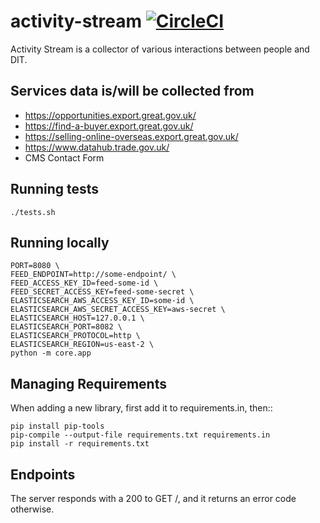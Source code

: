 # activity-stream [![CircleCI](https://circleci.com/gh/uktrade/activity-stream.svg?style=svg)](https://circleci.com/gh/uktrade/activity-stream)

Activity Stream is a collector of various interactions between people and DIT.

## Services data is/will be collected from

- https://opportunities.export.great.gov.uk/
- https://find-a-buyer.export.great.gov.uk/
- https://selling-online-overseas.export.great.gov.uk/
- https://www.datahub.trade.gov.uk/
- CMS Contact Form

## Running tests

    ./tests.sh

## Running locally

	PORT=8080 \
    FEED_ENDPOINT=http://some-endpoint/ \
    FEED_ACCESS_KEY_ID=feed-some-id \
    FEED_SECRET_ACCESS_KEY=feed-some-secret \
    ELASTICSEARCH_AWS_ACCESS_KEY_ID=some-id \
    ELASTICSEARCH_AWS_SECRET_ACCESS_KEY=aws-secret \
    ELASTICSEARCH_HOST=127.0.0.1 \
    ELASTICSEARCH_PORT=8082 \
    ELASTICSEARCH_PROTOCOL=http \
    ELASTICSEARCH_REGION=us-east-2 \
    python -m core.app

## Managing Requirements

When adding a new library, first add it to requirements.in, then::

    pip install pip-tools
    pip-compile --output-file requirements.txt requirements.in
    pip install -r requirements.txt

## Endpoints

The server responds with a 200 to GET /, and it returns an error code otherwise.
